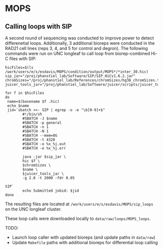 # MOPS

## Calling loops with SIP

A second round of sequencing was conducted to improve power to detect
differenetial loops. Additionally, 3 additional bioreps were conducted
in the RAD21 cell lines (reps 3, 4, and 5 for control and degron).
The following commands were run on UNC longleaf to
call loop from biorep-combined Hi-C files with SIP:

```{bash}
hicFiles=$(ls /work/users/e/s/esdavis/MOPS/condition/output/MOPS*/*inter_30.hic)
sip_jar="/proj/phanstiel_lab/Software/SIP/SIP_HiCv1.6.2.jar"
chromSizes="/proj/phanstiel_lab/References/chromSizes/hg38_chromSizes.txt"
juicer_tools_jar="/proj/phanstiel_lab/Software/juicer/scripts/juicer_tools_1.14.08.jar"

for f in $hicFiles
do
 name=$(basename $f .hic)
 echo $name
 jid=`sbatch <<- SIP | egrep -o -e "\b[0-9]+$"
        #!/bin/sh
        #SBATCH -J $name
        #SBATCH -p general
        #SBATCH -n 1
        #SBATCH -N 1
        #SBATCH --mem=8G
        #SBATCH -t 4320
        #SBATCH -o %x_%j.out
        #SBATCH -e %x_%j.err

        java -jar $sip_jar \
        hic $f \
        $chromSizes \
        $name \
        $juicer_tools_jar \
        -g 2.0 -t 2000 -fdr 0.05

SIP`
        echo Submitted jobid: $jid
done
```

The resulting files are located at `/work/users/e/s/esdavis/MOPS/sip_loops`
on the UNC longleaf cluster.

These loop calls were downloaded locally to `data/raw/loops/MOPS_loops`.



TODO: 
- Launch loop caller with updated bioreps (and update paths in `data/raw`)
- Update `Makefile` paths with additional bioreps for differential loop calling

